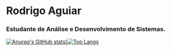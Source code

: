 # Rodrigo Aguiar
### Estudante de Análise e Desenvolvimento de Sistemas.

[![Anurag's GitHub stats](https://github-readme-stats.vercel.app/api?username=RodrigoCAguiar&count_private=true&theme=monokai&show_icons=true&))](https://github.com/anuraghazra/github-readme-stats)[![Top Langs](https://github-readme-stats.vercel.app/api/top-langs/?username=RodrigoCAguiar&layout=compact&theme=monokai)](https://github.com/anuraghazra/github-readme-stats)
